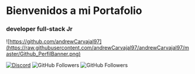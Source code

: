 # Bienvenidos a mi Portafolio
### developer full-stack Jr

![https://github.com/andrewCarvajal97](https://raw.githubusercontent.com/andrewCarvajal97/andrewCarvajal97/master/Github_PerfilBanner.png)

[![Discord](https://img.shields.io/discord/729672926432985098?style=social&label=Discord&logo=discord)](https://discord.com/invite/qW9VMamv88)
![GitHub Followers](https://img.shields.io/github/followers/AndrewCarvajal97?style=social)
![GitHub Followers](https://img.shields.io/github/stars/AndrewCarvajal97?style=social)
